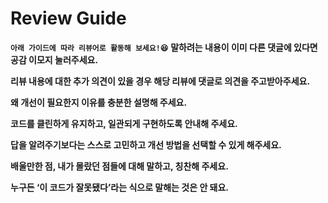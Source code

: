 
# Review Guide
 **`아래 가이드에 따라 리뷰어로 활동해 보세요!😆`**
 **말하려는 내용이 이미 다른 댓글에 있다면 공감 이모지 눌러주세요.**

**리뷰 내용에 대한 추가 의견이 있을 경우 해당 리뷰에 댓글로 의견을 주고받아주세요.**

 **왜 개선이 필요한지 이유를 충분한 설명해 주세요.**

 **코드를 클린하게 유지하고, 일관되게 구현하도록 안내해 주세요.**

 **답을 알려주기보다는 스스로 고민하고 개선 방법을 선택할 수 있게 해주세요.**

 **배울만한 점, 내가 몰랐던 점들에 대해 말하고, 칭찬해 주세요.**

 **누구든 ‘이 코드가 잘못됐다’라는 식으로 말해는 것은 안 돼요.**
